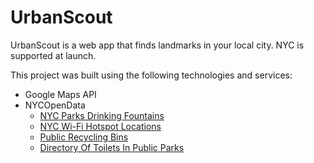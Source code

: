 # UrbanScout

UrbanScout is a web app that finds landmarks in your local city. NYC is supported at launch.

This project was built using the following technologies and services:
- Google Maps API
- NYCOpenData
	- [NYC Parks Drinking Fountains]([https://data.cityofnewyork.us/Environment/NYC-Parks-Drinking-Fountains/622h-mkfu](https://data.cityofnewyork.us/Environment/NYC-Parks-Drinking-Fountains/622h-mkfu))
	- [NYC Wi-Fi Hotspot Locations]([https://data.cityofnewyork.us/City-Government/NYC-Wi-Fi-Hotspot-Locations/yjub-udmw](https://data.cityofnewyork.us/City-Government/NYC-Wi-Fi-Hotspot-Locations/yjub-udmw))
	- [Public Recycling Bins]([https://data.cityofnewyork.us/Environment/Public-Recycling-Bins/sxx4-xhzg](https://data.cityofnewyork.us/Environment/Public-Recycling-Bins/sxx4-xhzg))
	- [Directory Of Toilets In Public Parks]([https://data.cityofnewyork.us/Recreation/Directory-Of-Toilets-In-Public-Parks/hjae-yuav/data](https://data.cityofnewyork.us/Recreation/Directory-Of-Toilets-In-Public-Parks/hjae-yuav/data))

